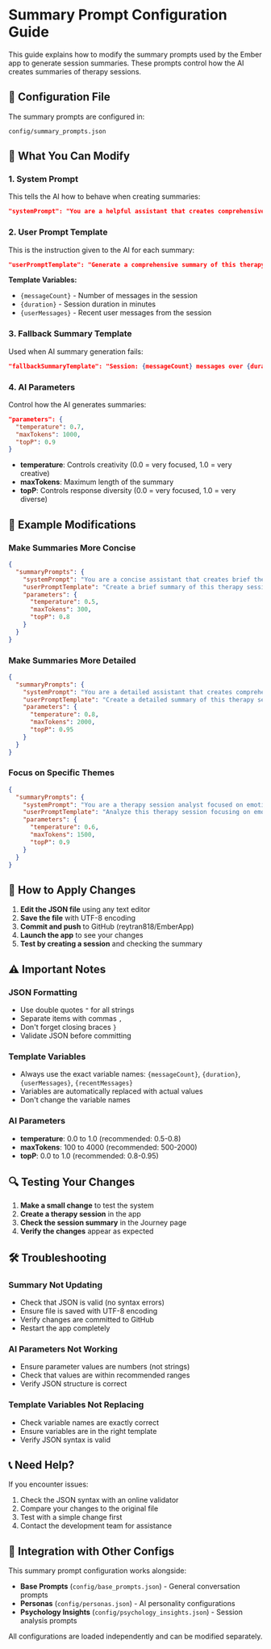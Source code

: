 # Summary Prompt Configuration Guide

This guide explains how to modify the summary prompts used by the Ember app to generate session summaries. These prompts control how the AI creates summaries of therapy sessions.

## 📁 Configuration File

The summary prompts are configured in:
```
config/summary_prompts.json
```

## 🔧 What You Can Modify

### 1. System Prompt
This tells the AI how to behave when creating summaries:
```json
"systemPrompt": "You are a helpful assistant that creates comprehensive therapy session summaries. Focus on key themes and insights discussed. Do not use asterisks (*) anywhere in your response. Provide detailed analysis without character limits."
```

### 2. User Prompt Template
This is the instruction given to the AI for each summary:
```json
"userPromptTemplate": "Generate a comprehensive summary of this therapy session. Session details: {messageCount} messages over {duration} minutes. User messages: {userMessages}. Requirements: Focus on key themes and insights discussed. Do not mention the AI assistant or persona name. Do not use asterisks (*) anywhere in your response. Provide detailed analysis without character limits."
```

**Template Variables:**
- `{messageCount}` - Number of messages in the session
- `{duration}` - Session duration in minutes
- `{userMessages}` - Recent user messages from the session

### 3. Fallback Summary Template
Used when AI summary generation fails:
```json
"fallbackSummaryTemplate": "Session: {messageCount} messages over {duration} minutes. {recentMessages}"
```

### 4. AI Parameters
Control how the AI generates summaries:
```json
"parameters": {
  "temperature": 0.7,
  "maxTokens": 1000,
  "topP": 0.9
}
```

- **temperature**: Controls creativity (0.0 = very focused, 1.0 = very creative)
- **maxTokens**: Maximum length of the summary
- **topP**: Controls response diversity (0.0 = very focused, 1.0 = very diverse)

## 📝 Example Modifications

### Make Summaries More Concise
```json
{
  "summaryPrompts": {
    "systemPrompt": "You are a concise assistant that creates brief therapy session summaries. Focus on the most important themes and insights. Keep summaries under 200 words.",
    "userPromptTemplate": "Create a brief summary of this therapy session. Session details: {messageCount} messages over {duration} minutes. User messages: {userMessages}. Focus on key themes only. Keep it concise.",
    "parameters": {
      "temperature": 0.5,
      "maxTokens": 300,
      "topP": 0.8
    }
  }
}
```

### Make Summaries More Detailed
```json
{
  "summaryPrompts": {
    "systemPrompt": "You are a detailed assistant that creates comprehensive therapy session summaries. Include emotional themes, cognitive patterns, behavioral insights, and growth opportunities. Provide thorough analysis.",
    "userPromptTemplate": "Create a detailed summary of this therapy session. Session details: {messageCount} messages over {duration} minutes. User messages: {userMessages}. Include emotional themes, cognitive patterns, behavioral insights, and growth opportunities. Provide comprehensive analysis.",
    "parameters": {
      "temperature": 0.8,
      "maxTokens": 2000,
      "topP": 0.95
    }
  }
}
```

### Focus on Specific Themes
```json
{
  "summaryPrompts": {
    "systemPrompt": "You are a therapy session analyst focused on emotional processing and personal growth. Create summaries that highlight emotional themes, coping strategies, and progress made.",
    "userPromptTemplate": "Analyze this therapy session focusing on emotional processing and personal growth. Session details: {messageCount} messages over {duration} minutes. User messages: {userMessages}. Highlight emotional themes, coping strategies used, and progress made.",
    "parameters": {
      "temperature": 0.6,
      "maxTokens": 1500,
      "topP": 0.9
    }
  }
}
```

## 🚀 How to Apply Changes

1. **Edit the JSON file** using any text editor
2. **Save the file** with UTF-8 encoding
3. **Commit and push** to GitHub (reytran818/EmberApp)
4. **Launch the app** to see your changes
5. **Test by creating a session** and checking the summary

## ⚠️ Important Notes

### JSON Formatting
- Use double quotes `"` for all strings
- Separate items with commas `,`
- Don't forget closing braces `}`
- Validate JSON before committing

### Template Variables
- Always use the exact variable names: `{messageCount}`, `{duration}`, `{userMessages}`, `{recentMessages}`
- Variables are automatically replaced with actual values
- Don't change the variable names

### AI Parameters
- **temperature**: 0.0 to 1.0 (recommended: 0.5-0.8)
- **maxTokens**: 100 to 4000 (recommended: 500-2000)
- **topP**: 0.0 to 1.0 (recommended: 0.8-0.95)

## 🔍 Testing Your Changes

1. **Make a small change** to test the system
2. **Create a therapy session** in the app
3. **Check the session summary** in the Journey page
4. **Verify the changes** appear as expected

## 🛠️ Troubleshooting

### Summary Not Updating
- Check that JSON is valid (no syntax errors)
- Ensure file is saved with UTF-8 encoding
- Verify changes are committed to GitHub
- Restart the app completely

### AI Parameters Not Working
- Ensure parameter values are numbers (not strings)
- Check that values are within recommended ranges
- Verify JSON structure is correct

### Template Variables Not Replacing
- Check variable names are exactly correct
- Ensure variables are in the right template
- Verify JSON syntax is valid

## 📞 Need Help?

If you encounter issues:
1. Check the JSON syntax with an online validator
2. Compare your changes to the original file
3. Test with a simple change first
4. Contact the development team for assistance

## 🔄 Integration with Other Configs

This summary prompt configuration works alongside:
- **Base Prompts** (`config/base_prompts.json`) - General conversation prompts
- **Personas** (`config/personas.json`) - AI personality configurations
- **Psychology Insights** (`config/psychology_insights.json`) - Session analysis prompts

All configurations are loaded independently and can be modified separately. 